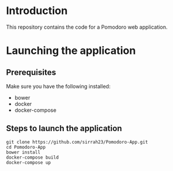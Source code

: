 # Introduction

This repository contains the code for a Pomodoro web application.

# Launching the application

## Prerequisites

Make sure you have the following installed:

* bower
* docker
* docker-compose

## Steps to launch the application

```
git clone https://github.com/sirrah23/Pomodoro-App.git
cd Pomodoro-App
bower install
docker-compose build
docker-compose up
```
